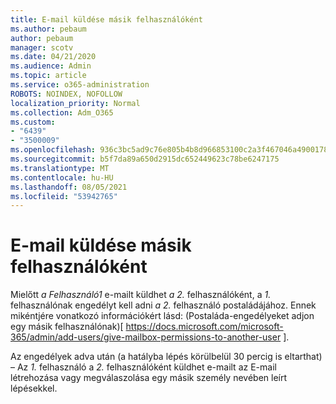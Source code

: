```yaml
---
title: E-mail küldése másik felhasználóként
ms.author: pebaum
author: pebaum
manager: scotv
ms.date: 04/21/2020
ms.audience: Admin
ms.topic: article
ms.service: o365-administration
ROBOTS: NOINDEX, NOFOLLOW
localization_priority: Normal
ms.collection: Adm_O365
ms.custom:
- "6439"
- "3500009"
ms.openlocfilehash: 936c3bc5ad9c76e805b4b8d966853100c2a3f467046a490017813b011ef9b600
ms.sourcegitcommit: b5f7da89a650d2915dc652449623c78be6247175
ms.translationtype: MT
ms.contentlocale: hu-HU
ms.lasthandoff: 08/05/2021
ms.locfileid: "53942765"
---
```

# <a name="sending-mail-as-another-user"></a>E-mail küldése másik felhasználóként

Mielőtt *a Felhasználó1* e-mailt küldhet *a 2.* felhasználóként, a *1.* felhasználónak engedélyt kell adni *a 2.* felhasználó postaládájához. Ennek mikéntjére vonatkozó információkért lásd: (Postaláda-engedélyeket adjon egy másik felhasználónak)[ https://docs.microsoft.com/microsoft-365/admin/add-users/give-mailbox-permissions-to-another-user ].

Az engedélyek adva után (a hatályba lépés körülbelül 30 percig is eltarthat) – Az *1.* felhasználó a *2.* felhasználóként küldhet e-mailt az E-mail létrehozása vagy megválaszolása egy másik személy nevében leírt lépésekkel.
